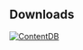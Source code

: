 ## Downloads
[![ContentDB](https://content.minetest.net/packages/DragonWrangler/throwable_bombs/shields/downloads/)](https://content.minetest.net/packages/DragonWrangler/throwable_bombs/)
